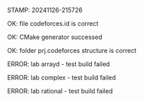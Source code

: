STAMP: 20241126-215726
OK: file codeforces.id is correct
OK: CMake generator successed
OK: folder prj.codeforces structure is correct
ERROR: lab arrayd - test build failed
ERROR: lab complex - test build failed
ERROR: lab rational - test build failed
